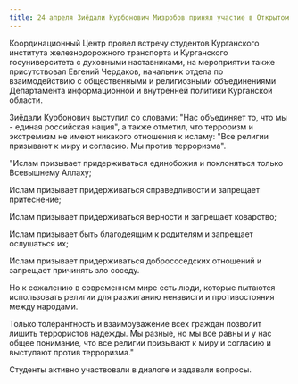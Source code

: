 ```yaml
---
title: 24 апреля Зиёдали Курбонович Мизробов принял участие в Открытом диалоге, тема которого была посвящена вопросам противодействия терроризму и экстремизму со стороны религий.
---
```


Координационный Центр провел встречу студентов Курганского института железнодорожного транспорта и Курганского госуниверситета 
с духовными наставниками, на мероприятии также присутствовал Евгений Чердаков, начальник отдела по взаимодействию с 
общественными и религиозными объединениями Департамента информационной и внутренней политики Курганской области.

Зиёдали Курбонович выступил со словами:
"Нас объединяет то, что мы - единая российская нация", а также отметил, что терроризм и экстремизм не имеют никакого отношения 
к исламу: "Все религии призывают к миру и согласию. Мы против терроризма".

"Ислам призывает придерживаться единобожия и поклоняться только Всевышнему Аллаху;

Ислам призывает придерживаться справедливости и запрещает притеснение;

Ислам призывает придерживаться верности и запрещает коварство;

Ислам призывает быть благодеящим к родителям и запрещает ослушаться их;

Ислам призывает придерживаться добрососедских отношений и запрещает причинять зло соседу.

Но к сожалению в современном мире есть люди, которые пытаются использовать религии для разжиганию ненависти и противостояния 
между народами.

Только толерантность и взаимоуважение всех граждан позволит лишить террористов надежды.
Мы разные, но мы все равны и у нас общее понимание, что все религии призывают к миру и согласию и выступают против терроризма."

Студенты активно участвовали в диалоге и задавали вопросы.
